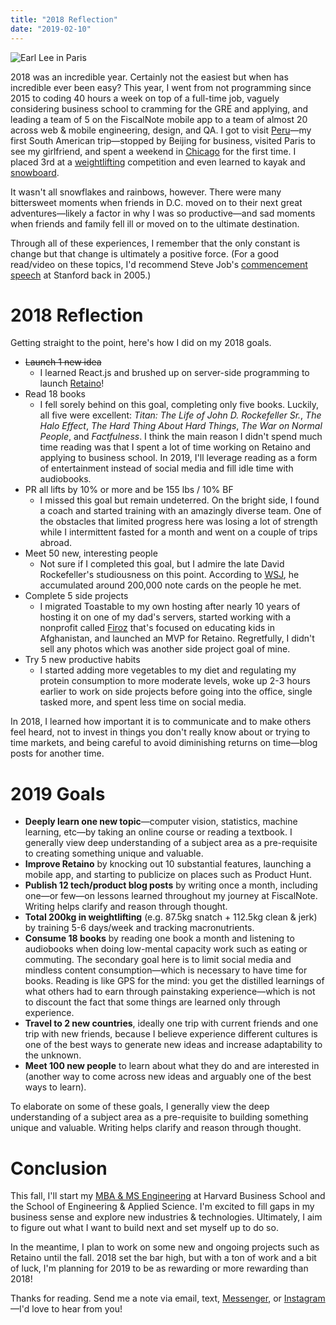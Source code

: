 ```yaml
---
title: "2018 Reflection"
date: "2019-02-10"
---
```


![Earl Lee in Paris](/earl-lee-in-paris.jpg)

2018 was an incredible year. Certainly not the easiest but when has incredible ever been easy? This year, I went from not programming since 2015 to coding 40 hours a week on top of a full-time job, vaguely considering business school to cramming for the GRE and applying, and leading a team of 5 on the FiscalNote mobile app to a team of almost 20 across web & mobile engineering, design, and QA. I got to visit [Peru](https://www.instagram.com/p/BrOuJwvHaKY/)—my first South American trip—stopped by Beijing for business, visited Paris to see my girlfriend, and spent a weekend in [Chicago](https://www.instagram.com/p/Bm7AiDzByFf/) for the first time. I placed 3rd at a [weightlifting](https://www.instagram.com/p/BlOwha-BLb1/) competition and even learned to kayak and [snowboard](https://www.instagram.com/p/BgKXig7jAz1/).

It wasn't all snowflakes and rainbows, however. There were many bittersweet moments when friends in D.C. moved on to their next great adventures—likely a factor in why I was so productive—and sad moments when friends and family fell ill or moved on to the ultimate destination.

Through all of these experiences, I remember that the only constant is change but that change is ultimately a positive force. (For a good read/video on these topics, I'd recommend Steve Job's [commencement speech](https://news.stanford.edu/2005/06/14/jobs-061505/) at Stanford back in 2005.)

# 2018 Reflection

Getting straight to the point, here's how I did on my 2018 goals.

- ~~Launch 1 new idea~~
  - I learned React.js and brushed up on server-side programming to launch [Retaino](https://retaino.com/)!
- Read 18 books
  - I fell sorely behind on this goal, completing only five books. Luckily, all five were excellent: _Titan: The Life of John D. Rockefeller Sr._, _The Halo Effect_, _The Hard Thing About Hard Things_, _The War on Normal People_, and _Factfulness_. I think the main reason I didn't spend much time reading was that I spent a lot of time working on Retaino and applying to business school. In 2019, I'll leverage reading as a form of entertainment instead of social media and fill idle time with audiobooks.
- PR all lifts by 10% or more and be 155 lbs / 10% BF
  - I missed this goal but remain undeterred. On the bright side, I found a coach and started training with an amazingly diverse team. One of the obstacles that limited progress here was losing a lot of strength while I intermittent fasted for a month and went on a couple of trips abroad.
- Meet 50 new, interesting people
  - Not sure if I completed this goal, but I admire the late David Rockefeller's studiousness on this point. According to [WSJ](https://www.wsj.com/articles/david-rockefellers-famous-rolodex-is-astonishing-heres-a-first-peek-1512494592), he accumulated around 200,000 note cards on the people he met.
- Complete 5 side projects
  - I migrated Toastable to my own hosting after nearly 10 years of hosting it on one of my dad's servers, started working with a nonprofit called [Firoz](http://www.firozacademy.org/) that's focused on educating kids in Afghanistan, and launched an MVP for Retaino. Regretfully, I didn't sell any photos which was another side project goal of mine.
- Try 5 new productive habits
  - I started adding more vegetables to my diet and regulating my protein consumption to more moderate levels, woke up 2-3 hours earlier to work on side projects before going into the office, single tasked more, and spent less time on social media.

In 2018, I learned how important it is to communicate and to make others feel heard, not to invest in things you don't really know about or trying to time markets, and being careful to avoid diminishing returns on time—blog posts for another time.

# 2019 Goals

- **Deeply learn one new topic**—computer vision, statistics, machine learning, etc—by taking an online course or reading a textbook. I generally view deep understanding of a subject area as a pre-requisite to creating something unique and valuable.
- **Improve Retaino** by knocking out 10 substantial features, launching a mobile app, and starting to publicize on places such as Product Hunt.
- **Publish 12 tech/product blog posts** by writing once a month, including one—or few—on lessons learned throughout my journey at FiscalNote. Writing helps clarify and reason through thought.
- **Total 200kg in weightlifting** (e.g. 87.5kg snatch + 112.5kg clean & jerk) by training 5-6 days/week and tracking macronutrients.
- **Consume 18 books** by reading one book a month and listening to audiobooks when doing low-mental capacity work such as eating or commuting. The secondary goal here is to limit social media and mindless content consumption—which is necessary to have time for books. Reading is like GPS for the mind: you get the distilled learnings of what others had to earn through painstaking experience—which is not to discount the fact that some things are learned only through experience.
- **Travel to 2 new countries**, ideally one trip with current friends and one trip with new friends, because I believe experience different cultures is one of the best ways to generate new ideas and increase adaptability to the unknown.
- **Meet 100 new people** to learn about what they do and are interested in (another way to come across new ideas and arguably one of the best ways to learn).

To elaborate on some of these goals, I generally view the deep understanding of a subject area as a pre-requisite to building something unique and valuable. Writing helps clarify and reason through thought.

# Conclusion

This fall, I'll start my [MBA & MS Engineering](http://www.hbs.edu/ms-mba) at Harvard Business School and the School of Engineering & Applied Science. I'm excited to fill gaps in my business sense and explore new industries & technologies. Ultimately, I aim to figure out what I want to build next and set myself up to do so.

In the meantime, I plan to work on some new and ongoing projects such as Retaino until the fall. 2018 set the bar high, but with a ton of work and a bit of luck, I'm planning for 2019 to be as rewarding or more rewarding than 2018!

Thanks for reading. Send me a note via email, text, [Messenger](https://www.messenger.com/t/earlvlee), or [Instagram](https://www.instagram.com/earlvlee/)—I'd love to hear from you!
